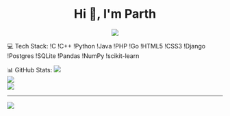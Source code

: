 <h1 align="center">Hi 👋, I'm Parth</h1>
<p align="center">
  <a href="https://github.com/DenverCoder1/readme-typing-svg"><img src="https://readme-typing-svg.herokuapp.com/?lines=Student;Developer&center=true&width=500&height=50"></a>
</p>

💻 Tech Stack:
!C
!C++
!Python
!Java
!PHP
!Go
!HTML5
!CSS3
!Django
!Postgres
!SQLite
!Pandas
!NumPy
!scikit-learn

📊 GitHub Stats:
![](https://github-readme-stats.vercel.app/api?username=shindeparth&theme=slateorange&hide_border=false&include_all_commits=false&count_private=false)<br/>
![](https://github-readme-streak-stats.herokuapp.com/?user=shindeparth&theme=slateorange&hide_border=false)<br/>
![](https://github-readme-stats.vercel.app/api/top-langs/?username=shindeparth&theme=slateorange&hide_border=false&include_all_commits=false&count_private=false&layout=compact)

---

![](https://visitcount.itsvg.in/api?id=shindeparth&icon=0&color=0)
